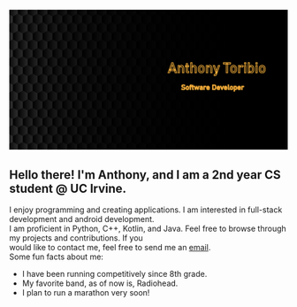 ![alt text](https://github.com/anthonytoribio/anthonytoribio/blob/main/Banner1.png)
## **Hello there! I'm Anthony, and I am a 2nd year CS student @ UC Irvine.**

I enjoy programming and creating applications. I am interested in full-stack development and android development.\
I am proficient in Python, C++, Kotlin, and Java. Feel free to browse through my projects and contributions. If you\
would like to contact me, feel free to send me an [email](anthonytoribio01@gmail.com).\
Some fun facts about me: 
- I have been running competitively since 8th grade. 
- My favorite band, as of now is, Radiohead. 
- I plan to run a marathon very soon!
<!--
**anthonytoribio/anthonytoribio** is a ✨ _special_ ✨ repository because its `README.md` (this file) appears on your GitHub profile.

Here are some ideas to get you started:

- 🔭 I’m currently working on ...
- 🌱 I’m currently learning ...
- 👯 I’m looking to collaborate on ...
- 🤔 I’m looking for help with ...
- 💬 Ask me about ...
- 📫 How to reach me: ...
- 😄 Pronouns: ...
- ⚡ Fun fact: ...
-->
